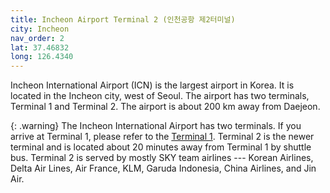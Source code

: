 ```yaml
---
title: Incheon Airport Terminal 2 (인천공항 제2터미널)
city: Incheon
nav_order: 2
lat: 37.46832
long: 126.4340
---
```


Incheon International Airport (ICN) is the largest airport in Korea. It is located in the Incheon city, west of Seoul. The airport has two terminals, Terminal 1 and Terminal 2. The airport is about 200 km away from Daejeon.

{: .warning}
The Incheon International Airport has two terminals. If you arrive at Terminal 1, please refer to the [Terminal 1](/icn/).
Terminal 2 is the newer terminal and is located about 20 minutes away from Terminal 1 by shuttle bus. Terminal 2 is served by mostly SKY team airlines --- 
Korean Airlines, Delta Air Lines, Air France, KLM, Garuda Indonesia, China Airlines, and Jin Air.

